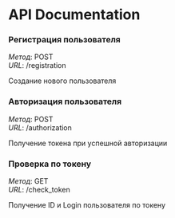 # API Documentation

###  Регистрация пользователя
*Метод*: POST  
*URL*: /registration

Создание нового пользователя

###  Авторизация пользователя
*Метод*: POST  
*URL*: /authorization

Получение токена при успешной авторизации

###  Проверка по токену
*Метод*: GET  
*URL*: /check_token

Получение ID и Login пользователя по токену